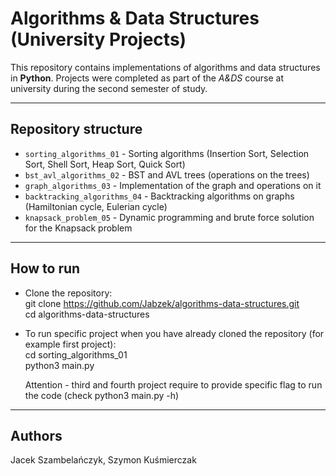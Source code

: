 # Algorithms & Data Structures (University Projects)
This repository contains implementations of algorithms and data structures in **Python**.
Projects were completed as part of the *A&DS* course at university during the second semester of study.

---

## Repository structure
- `sorting_algorithms_01` - Sorting algorithms (Insertion Sort, Selection Sort, Shell Sort, Heap Sort, Quick Sort)
- `bst_avl_algorithms_02` - BST and AVL trees (operations on the trees)
- `graph_algorithms_03` - Implementation of the graph and operations on it
- `backtracking_algorithms_04` - Backtracking algorithms on graphs (Hamiltonian cycle, Eulerian cycle)
- `knapsack_problem_05` - Dynamic programming and brute force solution for the Knapsack problem

---

## How to run
- Clone the repository:  
    git clone https://github.com/Jabzek/algorithms-data-structures.git  
    cd algorithms-data-structures
- To run specific project when you have already cloned the repository (for example first project):  
    cd sorting_algorithms_01  
    python3 main.py


  Attention - third and fourth project require to provide specific flag to run the code (check python3 main.py -h)

---

## Authors
Jacek Szambelańczyk, Szymon Kuśmierczak
